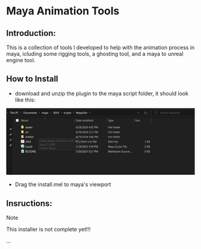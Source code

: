 # Maya Animation Tools
## Introduction:
This is a collection of tools I developed to help with the animation process in maya, icluding some rigging tools, a ghosting tool, and a maya to unreal engine tool.

## How to Install
* download and unzip the plugin to the maya script folder, it should look like this:

<img src = assets/istallDirectory.png width = 600> 

* Drag the install.mel to maya's viewport

## Insructions:
> [!NOTE]
> This installer is not complete yet!!!


...